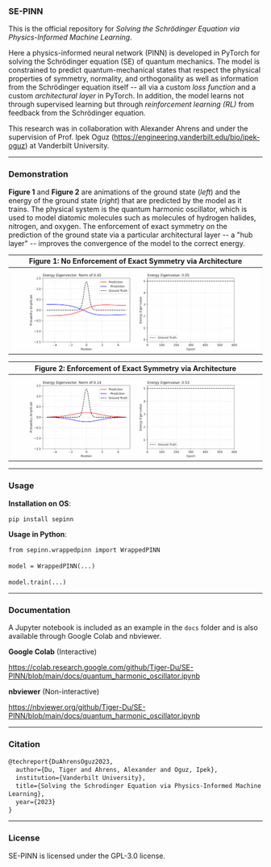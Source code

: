 ### SE-PINN

This is the official repository for _Solving the Schrödinger Equation via Physics-Informed Machine Learning_.

Here a physics-informed neural network (PINN) is developed in PyTorch for solving the Schrödinger equation (SE) of quantum mechanics. The model is constrained to predict quantum-mechanical states that respect the physical properties of symmetry, normality, and orthogonality as well as information from the Schrödinger equation itself -- all via a custom _loss function_ and a custom _architectural layer_ in PyTorch. In addition, the model learns not through supervised learning but through _reinforcement learning (RL)_ from feedback from the Schrödinger equation.

This research was in collaboration with Alexander Ahrens and under the supervision of Prof. Ipek Oguz (https://engineering.vanderbilt.edu/bio/ipek-oguz) at Vanderbilt University.

---

### Demonstration

__Figure 1__ and __Figure 2__ are animations of the ground state (_left_) and the energy of the ground state (_right_) that are predicted by the model as it trains. The physical system is the quantum harmonic oscillator, which is used to model diatomic molecules such as molecules of hydrogen halides, nitrogen, and oxygen. The enforcement of exact symmetry on the prediction of the ground state via a particular architectural layer -- a "hub layer" -- improves the convergence of the model to the correct energy.

| **Figure 1**: No Enforcement of Exact Symmetry via Architecture |
| --- |
| ![Animation of PINN](assets/no_enforcement_of_symmetry.gif) |

| **Figure 2**: Enforcement of Exact Symmetry via Architecture |
| --- |
| ![Animation of PINN](assets/enforcement_of_symmetry.gif) |

---

### Usage

__Installation on OS__:

```
pip install sepinn
```

__Usage in Python__:

```
from sepinn.wrappedpinn import WrappedPINN

model = WrappedPINN(...)

model.train(...)
```

---

### Documentation

A Jupyter notebook is included as an example in the `docs` folder and is also available through Google Colab and nbviewer.

__Google Colab__ (Interactive)

https://colab.research.google.com/github/Tiger-Du/SE-PINN/blob/main/docs/quantum_harmonic_oscillator.ipynb

__nbviewer__ (Non-interactive)

https://nbviewer.org/github/Tiger-Du/SE-PINN/blob/main/docs/quantum_harmonic_oscillator.ipynb

---

### Citation

```
@techreport{DuAhrensOguz2023,
  author={Du, Tiger and Ahrens, Alexander and Oguz, Ipek},
  institution={Vanderbilt University},
  title={Solving the Schrodinger Equation via Physics-Informed Machine Learning},
  year={2023}
}
```

---

### License

SE-PINN is licensed under the GPL-3.0 license.
